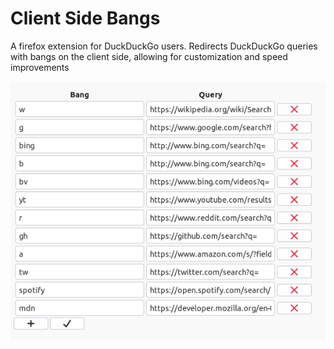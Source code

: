 # Client Side Bangs

A firefox extension for DuckDuckGo users. Redirects DuckDuckGo queries with bangs on the client side, allowing for customization and speed improvements  

![](images/screenshot.png)
